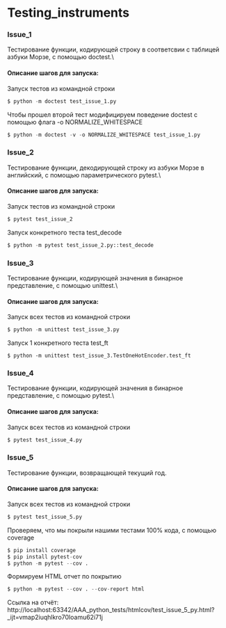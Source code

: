 # Testing_instruments
### Issue_1
Тестирование функции, кодирующей строку в соответсвии с таблицей азбуки Морзе, с помощью doctest.\
#### Описание шагов для запуска:
Запуск тестов из командной строки 
```python
$ python -m doctest test_issue_1.py
```
Чтобы прошел второй тест модифицируем поведение doctest с помощью флага -o NORMALIZE_WHITESPACE
```python
$ python -m doctest -v -o NORMALIZE_WHITESPACE test_issue_1.py
```
### Issue_2
Тестирование функции, декодирующей строку из азбуки Морзе в английский, с помощью параметрического pytest.\
#### Описание шагов для запуска:
Запуск тестов из командной строки
```python
$ pytest test_issue_2
```
Запуск конкретного теста test_decode
```python
$ python -m pytest test_issue_2.py::test_decode
```
### Issue_3
Тестирование функции, кодирующей значения в бинарное представление, с помощью unittest.\
#### Описание шагов для запуска:
Запуск всех тестов из командной строки 
```python
$ python -m unittest test_issue_3.py
```
Запуск 1 конкретного теста test_ft
```
$ python -m unittest test_issue_3.TestOneHotEncoder.test_ft
```
### Issue_4
Тестирование функции, кодирующей значения в бинарное представление, с помощью pytest.\
#### Описание шагов для запуска:
Запуск всех тестов из командной строки
```python
$ pytest test_issue_4.py
```
### Issue_5
Тестирование функции, возвращающей текущий год.
#### Описание шагов для запуска:
Запуск всех тестов из командной строки
```python
$ pytest test_issue_5.py
```
Проверяем, что мы покрыли нашими тестами 100% кода, с помощью coverage
```python
$ pip install coverage
$ pip install pytest-cov
$ python -m pytest --cov .
```
Формируем HTML отчет по покрытию
```python
$ python -m pytest --cov . --cov-report html
```
Ссылка на отчёт: 
http://localhost:63342/AAA_python_tests/htmlcov/test_issue_5_py.html?_ijt=vmap2iuqhlkro70loamu62i71j

